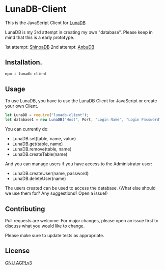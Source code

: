 # LunaDB-Client

This is the JavaScript Client for [LunaDB](https://github.com/Hanyaku-Chan/LunaDB)

LunaDB is my 3rd attempt in creating my own "database".
Please keep in mind that this is a early prototype.

1st attempt: [ShinoaDB](https://github.com/Hanyaku-Chan/ShinoaDB)
2nd attempt: [AnbuDB](https://github.com/Hanyaku-Chan/AnbuDB)

## Installation.

```bash
npm i lunadb-client
```

## Usage

To use LunaDB, you have to use the LunaDB Client for JavaScript or create your own Client.

```javascript
let LunaDB = require("lunadb-client");
let database1 = new LunaDB("Host", Port, "Login Name", "Login Password");
```

You can currently do:
- LunaDB.set(table, name, value)
- LunaDB.get(table, name)
- LunaDB.remove(table, name)
- LunaDB.createTable(name)


And you can manage users if you have access to the Administrator user:
- LunaDB.createUser(name, password)
- LunaDB.deleteUser(name)

The users created can be used to access the database. (What else should we use them for? Any suggestions? Open a issue!)

## Contributing
Pull requests are welcome. For major changes, please open an issue first to discuss what you would like to change.

Please make sure to update tests as appropriate.

## License
[GNU AGPLv3](https://choosealicense.com/licenses/agpl-3.0/)